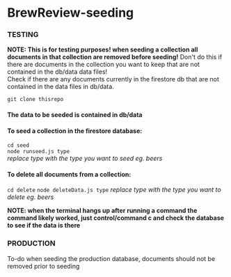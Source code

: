 # BrewReview-seeding

### TESTING
**NOTE: This is for testing purposes! when seeding a collection all documents in that collection are removed before seeding!**
Don't do this if there are documents in the collection you want to keep that are not contained in the db/data data files!  
Check if there are any documents currently in the firestore db that are not contained in the data files in db/data.  

`git clone thisrepo`

#### The data to be seeded is contained in db/data

#### To seed a collection in the firestore database:

`cd seed`  
`node runseed.js type`  
*replace type with the type you want to seed eg. beers*  

#### To delete all documents from a collection:
`cd delete`
`node deleteData.js type`
*replace type with the type you want to delete eg. beers*

**NOTE: when the terminal hangs up after running a command the command likely worked, just control/command c and check the database to see if the data is there**

### PRODUCTION
To-do
when seeding the production database, documents should not be removed prior to seeding